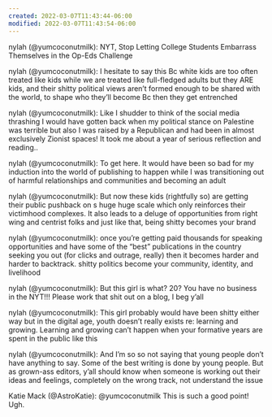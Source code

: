 ```yaml
---
created: 2022-03-07T11:43:44-06:00
modified: 2022-03-07T11:43:54-06:00
---
```


nylah (@yumcoconutmilk): NYT, Stop Letting College Students Embarrass Themselves in the Op-Eds Challenge

nylah (@yumcoconutmilk): I hesitate to say this Bc white kids are too often treated like kids while we are treated like full-fledged adults but they ARE kids, and their shitty political views aren’t formed enough to be shared with the world, to shape who they’ll become Bc then they get entrenched

nylah (@yumcoconutmilk): Like I shudder to think of the social media thrashing I would have gotten back when my political stance on Palestine was terrible but also I was raised by a Republican and had been in almost exclusively Zionist spaces! It took me about a year of serious reflection and reading..

nylah (@yumcoconutmilk): To get here. It would have been so bad for my induction into the world of publishing to happen while I was transitioning out of harmful relationships and communities and becoming an adult

nylah (@yumcoconutmilk): But now these kids (rightfully so) are getting their public pushback on s huge huge scale which only reinforces their victimhood complexes. It also leads to a deluge of opportunities from right wing and centrist folks and just like that, being shitty becomes your brand

nylah (@yumcoconutmilk): once you’re getting paid thousands for speaking opportunities and have some of the “best” publications in the country seeking you out (for clicks and outrage, really) then it becomes harder and harder to backtrack. shitty politics become your community, identity, and livelihood

nylah (@yumcoconutmilk): But this girl is what? 20? You have no business in the NYT!!! Please work that shit out on a blog, I beg y’all

nylah (@yumcoconutmilk): This girl probably would have been shitty either way but in the digital age, youth doesn’t really exists re: learning and growing. Learning and growing can’t happen when your formative years are spent in the public like this

nylah (@yumcoconutmilk): And I’m so so not saying that young people don’t have anything to say. Some of the best writing is done by young people. But as grown-ass editors, y’all should know when someone is working out their ideas and feelings, completely on the wrong track, not understand the issue

Katie Mack (@AstroKatie): @yumcoconutmilk This is such a good point! Ugh.
